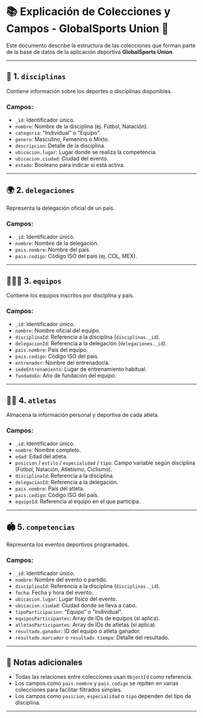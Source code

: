 
# 📚 Explicación de Colecciones y Campos - GlobalSports Union 🏅

Este documento describe la estructura de las colecciones que forman parte de la base de datos de la aplicación deportiva **GlobalSports Union**.

---

## 🏁 1. `disciplinas`

Contiene información sobre los deportes o disciplinas disponibles.

### Campos:
- `_id`: Identificador único.
- `nombre`: Nombre de la disciplina (ej. Fútbol, Natación).
- `categoria`: "Individual" o "Equipo".
- `genero`: Masculino, Femenino o Mixto.
- `descripcion`: Detalle de la disciplina.
- `ubicacion.lugar`: Lugar donde se realiza la competencia.
- `ubicacion.ciudad`: Ciudad del evento.
- `estado`: Booleano para indicar si está activa.

---

## 🌍 2. `delegaciones`

Representa la delegación oficial de un país.

### Campos:
- `_id`: Identificador único.
- `nombre`: Nombre de la delegación.
- `pais.nombre`: Nombre del país.
- `pais.codigo`: Código ISO del país (ej. COL, MEX).

---

## 🧑‍🤝‍🧑 3. `equipos`

Contiene los equipos inscritos por disciplina y país.

### Campos:
- `_id`: Identificador único.
- `nombre`: Nombre oficial del equipo.
- `disciplinaId`: Referencia a la disciplina (`disciplinas._id`).
- `delegacionId`: Referencia a la delegación (`delegaciones._id`).
- `pais.nombre`: País del equipo.
- `pais.codigo`: Código ISO del país.
- `entrenador`: Nombre del entrenador/a.
- `sedeEntrenamiento`: Lugar de entrenamiento habitual.
- `fundadoEn`: Año de fundación del equipo.

---

## 🧍‍♂️ 4. `atletas`

Almacena la información personal y deportiva de cada atleta.

### Campos:
- `_id`: Identificador único.
- `nombre`: Nombre completo.
- `edad`: Edad del atleta.
- `posicion` / `estilo` / `especialidad` / `tipo`: Campo variable según disciplina (Fútbol, Natación, Atletismo, Ciclismo).
- `disciplinaId`: Referencia a la disciplina.
- `delegacionId`: Referencia a la delegación.
- `pais.nombre`: País del atleta.
- `pais.codigo`: Código ISO del país.
- `equipoId`: Referencia al equipo en el que participa.

---

## 🏟️ 5. `competencias`

Representa los eventos deportivos programados.

### Campos:
- `_id`: Identificador único.
- `nombre`: Nombre del evento o partido.
- `disciplinaId`: Referencia a la disciplina (`disciplinas._id`).
- `fecha`: Fecha y hora del evento.
- `ubicacion.lugar`: Lugar físico del evento.
- `ubicacion.ciudad`: Ciudad donde se lleva a cabo.
- `tipoParticipacion`: "Equipo" o "Individual".
- `equiposParticipantes`: Array de IDs de equipos (si aplica).
- `atletasParticipantes`: Array de IDs de atletas (si aplica).
- `resultado.ganador`: ID del equipo o atleta ganador.
- `resultado.marcador` o `resultado.tiempo`: Detalle del resultado.

---

## 📌 Notas adicionales

- Todas las relaciones entre colecciones usan `ObjectId` como referencia.
- Los campos como `pais.nombre` y `pais.codigo` se repiten en varias colecciones para facilitar filtrados simples.
- Los campos como `posicion`, `especialidad` o `tipo` dependen del tipo de disciplina.

---
